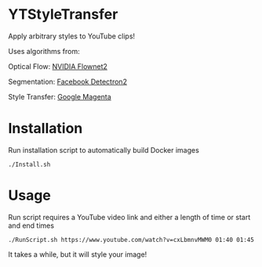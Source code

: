 # YTStyleTransfer
Apply arbitrary styles to YouTube clips!

Uses algorithms from:

Optical Flow: [NVIDIA Flownet2](https://github.com/NVIDIA/flownet2-pytorch)

Segmentation: [Facebook Detectron2](https://github.com/facebookresearch/detectron2)

Style Transfer: [Google Magenta](https://tfhub.dev/google/magenta/arbitrary-image-stylization-v1-256/2)

# Installation
Run installation script to automatically build Docker images <br />
    
    ./Install.sh

# Usage
Run script requires a YouTube video link and either a length of time or start and end times <br />
    
    ./RunScript.sh https://www.youtube.com/watch?v=cxLbmnvMWM0 01:40 01:45

It takes a while, but it will style your image!